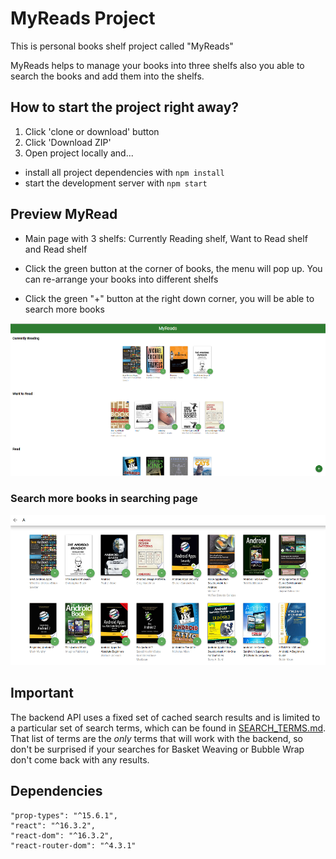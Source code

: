 # MyReads Project

This is personal books shelf project called "MyReads"

MyReads helps to manage your books into three shelfs also you able to search the books and add them into the shelfs.

## How to start the project right away?

1. Click 'clone or download' button
2. Click 'Download ZIP'
3. Open project locally and...
* install all project dependencies with `npm install`
* start the development server with `npm start`

## Preview MyRead 

* Main page with 3 shelfs: Currently Reading shelf, Want to Read shelf and Read shelf

* Click the green button at the corner of books, the menu will pop up. You can re-arrange your books into different shelfs

* Click the green "+" button at the right down corner, you will be able to search more books 

![screenShot](img/mainPage.png)


### Search more books in searching page

![screenShot](img/searchPage.png)


## Important
The backend API uses a fixed set of cached search results and is limited to a particular set of search terms, which can be found in [SEARCH_TERMS.md](SEARCH_TERMS.md). That list of terms are the _only_ terms that will work with the backend, so don't be surprised if your searches for Basket Weaving or Bubble Wrap don't come back with any results.

## Dependencies
    "prop-types": "^15.6.1",
    "react": "^16.3.2",
    "react-dom": "^16.3.2",
    "react-router-dom": "^4.3.1"

